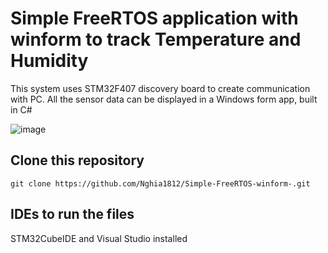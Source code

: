 # Simple FreeRTOS application with winform to track Temperature and Humidity
This system uses STM32F407 discovery board to create communication with PC. All the sensor data can be displayed in a Windows form app, built in C#

![image](https://github.com/Nghia1812/Simple-FreeRTOS-winform-/assets/92248154/af65aea1-83eb-4fc0-95e6-803fa9f7ab96)

## Clone this repository
`git clone https://github.com/Nghia1812/Simple-FreeRTOS-winform-.git`

## IDEs to run the files
STM32CubeIDE and Visual Studio installed
